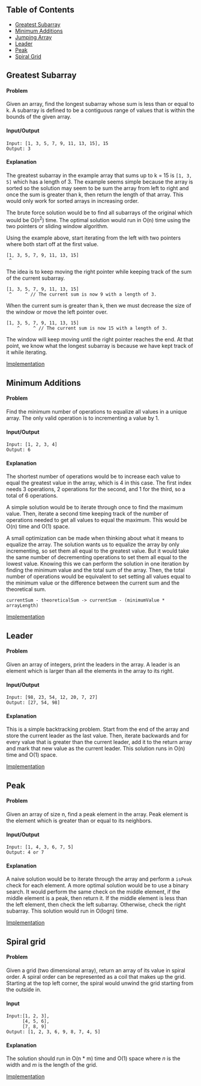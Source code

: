 ## Table of Contents
- [Greatest Subarray](#greatest-subarry)
- [Minimum Additions](#minimum-additions)
- [Jumping Array](#jumping-array)
- [Leader](#leader)
- [Peak](#peak)
- [Spiral Grid](#spiral-grid)

## Greatest Subarray
#### Problem
 Given an array, find the longest subarray whose sum is less than or equal to k. A subarray is defined to be a contiguous range of values that is within the bounds of the given array.

#### Input/Output
```
Input: [1, 3, 5, 7, 9, 11, 13, 15], 15
Output: 3
```

#### Explanation
The greatest subarray in the example array that sums up to k = 15 is `[1, 3, 5]` which has a length of 3. The example seems simple because the array is sorted so the solution may seem to be sum the array from left to right and once the sum is greater than k, then return the length of that array. This would only work for sorted arrays in increasing order.

The brute force solution would be to find all subarrays of the original which would be O(n<sup>2</sup>) time.
The optimal solution would run in O(n) time using the two pointers or sliding window algorithm.

Using the example above, start iterating from the left with two pointers where both start off at the first value.
```
[1, 3, 5, 7, 9, 11, 13, 15]
 ^
```
The idea is to keep moving the right pointer while keeping track of the sum of the current subarray.
```
[1, 3, 5, 7, 9, 11, 13, 15]
 ^     ^ // The current sum is now 9 with a length of 3.
```
When the current sum is greater than k, then we must decrease the size of the window or move the left pointer over.
```
[1, 3, 5, 7, 9, 11, 13, 15]
    ^     ^ // The current sum is now 15 with a length of 3.
```
The window will keep moving until the right pointer reaches the end. At that point, we know what the longest subarray is because we have kept track of it while iterating.

[Implementation](https://github.com/vinnyoodles/algorithms/blob/master/src/array/greatestSubarray.js)

## Minimum Additions
#### Problem
Find the minimum number of operations to equalize all values in a unique array. The only valid operation is to incrementing a value by 1.

#### Input/Output
```
Input: [1, 2, 3, 4]
Output: 6
```

#### Explanation

The shortest number of operations would be to increase each value to equal the greatest value in the array, which is 4 in this case. The first index needs 3 operations, 2 operations for the second, and 1 for the third, so a total of 6 operations.

A simple solution would be to iterate through once to find the maximum value. Then, iterate a second time keeping track of the number of operations needed to get all values to equal the maximum. This would be O(n) time and O(1) space.

A small optimization can be made when thinking about what it means to equalize the array. The solution wants us to equalize the array by only incrementing, so set them all equal to the greatest value. But it would take the same number of decrementing operations to set them all equal to the lowest value. Knowing this we can perform the solution in one iteration by finding the minimum value and the total sum of the array. Then, the total number of operations would be equivalent to set setting all values equal to the minimum value or the difference between the current sum and the theoretical sum.
```
currentSum - theoreticalSum -> currentSum - (minimumValue * arrayLength)
```

[Implementation](https://github.com/vinnyoodles/algorithms/blob/master/src/array/minAdditions.js)

## Leader
#### Problem
Given an array of integers, print the leaders in the array. A leader is an element which is larger than all the elements in the array to its right.

#### Input/Output
```
Input: [98, 23, 54, 12, 20, 7, 27]
Output: [27, 54, 98]
```

#### Explanation
This is a simple backtracking problem. Start from the end of the array and store the current leader as the last value. Then, iterate backwards and for every value that is greater than the current leader, add it to the return array and mark that new value as the current leader. This solution runs in O(n) time and O(1) space.

[Implementation](https://github.com/vinnyoodles/algorithms/blob/master/src/array/leader.js)

## Peak
#### Problem
Given an array of size n, find a peak element in the array. Peak element is the element which is greater than or equal to its neighbors.

#### Input/Output
```
Input: [1, 4, 3, 6, 7, 5]
Output: 4 or 7
```

#### Explanation
A naive solution would be to iterate through the array and perform a `isPeak` check for each element. A more optimal solution would be to use a binary search. It would perform the same check on the middle element, if the middle element is a peak, then return it. If the middle element is less than the left element, then check the left subarray. Otherwise, check the right subarray. This solution would run in O(logn) time.

[Implementation](https://github.com/vinnyoodles/algorithms/blob/master/src/array/peak.js)

## Spiral grid

#### Problem
Given a grid (two dimensional array), return an array of its value in spiral order. A spiral order can be represented as a coil that makes up the grid. Starting at the top left corner, the spiral would unwind the grid starting from the outside in.

#### Input
```
Input:[1, 2, 3],
      [4, 5, 6],
      [7, 8, 9]
Output: [1, 2, 3, 6, 9, 8, 7, 4, 5]
```

#### Explanation
The solution should run in O(n * m) time and O(1) space where *n* is the width and *m* is the length of the grid.

[Implementation](https://github.com/vinnyoodles/algorithms/blob/master/src/array/spiralGrid.js)
